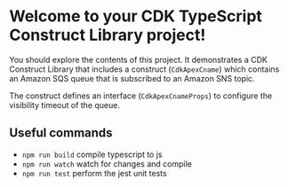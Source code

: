 # Welcome to your CDK TypeScript Construct Library project!

You should explore the contents of this project. It demonstrates a CDK Construct Library that includes a construct (`CdkApexCname`)
which contains an Amazon SQS queue that is subscribed to an Amazon SNS topic.

The construct defines an interface (`CdkApexCnameProps`) to configure the visibility timeout of the queue.

## Useful commands

 * `npm run build`   compile typescript to js
 * `npm run watch`   watch for changes and compile
 * `npm run test`    perform the jest unit tests